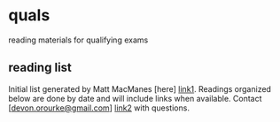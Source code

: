 # quals
reading materials for qualifying exams

## reading list
Initial list generated by Matt MacManes [here] [link1]. Readings organized below are done by date and will include links when available. Contact [devon.orourke@gmail.com] [link2] with questions.

[link1]:https://github.com/macmanes/MacManes_Lab_Notebook/blob/master/Matt/Quals_materials/Evolutionary_Bio_Classics.md
[link2]:mailto:devon.orourke@gmail.com
